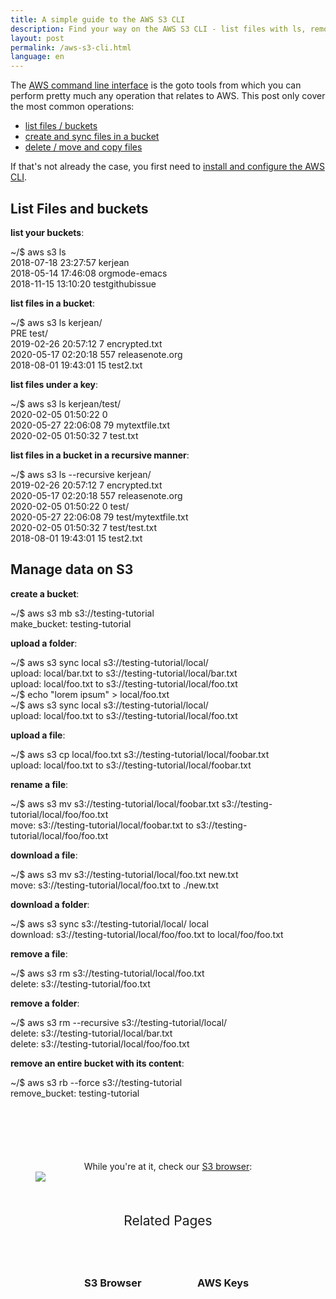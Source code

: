 ```yaml
---
title: A simple guide to the AWS S3 CLI
description: Find your way on the AWS S3 CLI - list files with ls, removal with rm, copy, download, move ...
layout: post
permalink: /aws-s3-cli.html
language: en
---
```


The [AWS command line interface](https://docs.aws.amazon.com/cli/latest/reference/s3/) is the goto tools from which you can perform pretty much any operation that relates to AWS. This post only cover the most common operations:
- [list files / buckets](#list-files-and-buckets)
- [create and sync files in a bucket](#manage-data-on-s3)
- [delete / move and copy files](#manage-data-on-s3)

If that's not already the case, you first need to [install and configure the AWS CLI](https://docs.aws.amazon.com/cli/latest/userguide/install-cliv2.html).

## List Files and buckets

**list your buckets**:
<div class="terminal">
<span class="prompt">~/$ </span>aws s3 ls<br>
<span class="stdout">
2018-07-18 23:27:57 kerjean<br>
2018-05-14 17:46:08 orgmode-emacs<br>
2018-11-15 13:10:20 testgithubissue<br>
</span>
</div>

**list files in a bucket**:
<div class="terminal">
<span class="prompt">~/$ </span>aws s3 ls kerjean/<br>
<span class="stdout">
                           PRE test/<br>
2019-02-26 20:57:12          7 encrypted.txt<br>
2020-05-17 02:20:18        557 releasenote.org<br>
2018-08-01 19:43:01         15 test2.txt<br>
</span>
</div>

**list files under a key**:
<div class="terminal">
<span class="prompt">~/$ </span>aws s3 ls kerjean/test/<br>
<span class="stdout">
2020-02-05 01:50:22          0 <br>
2020-05-27 22:06:08         79 mytextfile.txt<br>
2020-02-05 01:50:32          7 test.txt<br>
</span>
</div>


**list files in a bucket in a recursive manner**:
<div class="terminal">
<span class="prompt">~/$ </span>aws s3 ls --recursive kerjean/<br>
<span class="stdout">
2019-02-26 20:57:12          7 encrypted.txt<br>
2020-05-17 02:20:18        557 releasenote.org<br>
2020-02-05 01:50:22          0 test/<br>
2020-05-27 22:06:08         79 test/mytextfile.txt<br>
2020-02-05 01:50:32          7 test/test.txt<br>
2018-08-01 19:43:01         15 test2.txt<br>
</span>
</div>

## Manage data on S3

**create a bucket**:
<div class="terminal">
<span class="prompt">~/$ </span>aws s3 mb s3://testing-tutorial<br>
<span class="stdout">
make_bucket: testing-tutorial<br>
</span>
</div>

**upload a folder**:
<div class="terminal">
<span class="prompt">~/$ </span>aws s3 sync local s3://testing-tutorial/local/<br>
<span class="stdout">
upload: local/bar.txt to s3://testing-tutorial/local/bar.txt<br>
upload: local/foo.txt to s3://testing-tutorial/local/foo.txt<br>
</span>
<span class="prompt">~/$ </span>echo "lorem ipsum" > local/foo.txt<br>
<span class="prompt">~/$ </span>aws s3 sync local s3://testing-tutorial/local/<br>
<span class="stdout">
upload: local/foo.txt to s3://testing-tutorial/local/foo.txt<br>
</span>
</div>

**upload a file**:
<div class="terminal">
<span class="prompt">~/$ </span>aws s3 cp local/foo.txt s3://testing-tutorial/local/foobar.txt<br>
<span class="stdout">
upload: local/foo.txt to s3://testing-tutorial/local/foobar.txt
</span>
</div>

**rename a file**:
<div class="terminal">
<span class="prompt">~/$ </span>aws s3 mv s3://testing-tutorial/local/foobar.txt s3://testing-tutorial/local/foo/foo.txt<br>
<span class="stdout">
move: s3://testing-tutorial/local/foobar.txt to s3://testing-tutorial/local/foo/foo.txt
</span>
</div>

**download a file**:
<div class="terminal">
<span class="prompt">~/$ </span>aws s3 mv s3://testing-tutorial/local/foo.txt new.txt<br>
<span class="stdout">
move: s3://testing-tutorial/local/foo.txt to ./new.txt
</span>
</div>

**download a folder**:
<div class="terminal">
<span class="prompt">~/$ </span>aws s3 sync s3://testing-tutorial/local/ local<br>
<span class="stdout">
download: s3://testing-tutorial/local/foo/foo.txt to local/foo/foo.txt
</span>
</div>

**remove a file**:
<div class="terminal" style="margin-bottom:10px">
<span class="prompt">~/$ </span>aws s3 rm s3://testing-tutorial/local/foo.txt<br>
<span class="stdout">
delete: s3://testing-tutorial/foo.txt
</span>
</div>

**remove a folder**:
<div class="terminal" style="margin-bottom:10px">
<span class="prompt">~/$ </span>aws s3 rm --recursive s3://testing-tutorial/local/<br>
<span class="stdout">
delete: s3://testing-tutorial/local/bar.txt<br>
delete: s3://testing-tutorial/local/foo/foo.txt<br>
</span>
</div>

**remove an entire bucket with its content**:
<div class="terminal">
<span class="prompt">~/$ </span>aws s3 rb --force s3://testing-tutorial<br>
<span class="stdout">
remove_bucket: testing-tutorial
</span>
</div>



<figure style="margin-top:100px;">
    <figcaption style="text-align:center;">While you're at it, check our <a href="{% post_url 2019-11-21-s3-browser %}">S3 browser</a>:</figcaption>
    <a href="{% post_url 2019-11-21-s3-browser %}"><img class="fancy" src="/img/screenshots/viewerpage.png" /></a>
</figure>


<div class="related">
    <div class="title">
        Related Pages <br>
        <img src="https://mickael.kerjean.me/assets/img/arrow_bottom.png"/>
    </div>
    <div class="related_content">
        <a href="{% post_url 2019-11-21-s3-browser %}"><h3 class="no-anchor">S3 Browser</h3></a><a href="{% post_url 2020-05-03-how-to-get-aws-keys %}"><h3 class="no-anchor">AWS Keys</h3></a>
    </div>
</div>

<style>
.related{ text-align:center;margin-top:50px;}
.related .title{
    font-size: 1.5em;
    margin-top: 30px;
}
.related .title img{
    animation: bounce 1s infinite alternate;
    width: 16px;
    height: 17px;
}
.related .related_content { margin-top:5px; }
.related .related_content h3 {
    background: var(--bg-color);
    padding: 50px 0;
    border-radius: 5px;
    margin: 0!important;
}
.related .related_content a{
    display: inline-block;
    width: 33%;
    padding: 5px;
    text-decoration: none!important;
}
.related .related_content a:hover{
    transform: scale(1.1);
    transition: ease 0.3s transform;
}
.related .related_content a:hover h3{
    background: var(--emphasis-primary);
    transition: ease 0.3s background;
}

@media only screen and (max-width: 550px) {
    .related .related_content a{ width: 100%; }
}
@keyframes bounce {
    from {
        transform: translate3d(0,0,0);
    }
    to {
        transform: translate3d(0,-8px,0);
    }
}
</style>
